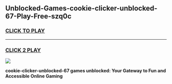 
## Unblocked-Games-cookie-clicker-unblocked-67-Play-Free-szq0c
<h3>
<a href="https://premium76.site?title=cookie-clicker-unblocked-67&ref=18A">CLICK TO PLAY</a></h3>
<hr>

<h3>
<a href="https://premium76.site?title=cookie-clicker-unblocked-67&ref=18A">CLICK 2 PLAY</a>
  
</h3>

<a href="https://premium76.site?title=cookie-clicker-unblocked-67&ref=18A"><img src="https://clearcache.store/games.png"></a>


**cookie-clicker-unblocked-67 games unblocked: Your Gateway to Fun and Accessible Online Gaming**
